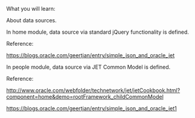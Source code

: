 What you will learn:

About data sources.

In home module, data source via standard jQuery functionality is defined. 

Reference: 

https://blogs.oracle.com/geertjan/entry/simple_json_and_oracle_jet

In people module, data source via JET Common Model is defined. 

Reference: 

http://www.oracle.com/webfolder/technetwork/jet/jetCookbook.html?component=home&demo=rootFramework_childCommonModel 

https://blogs.oracle.com/geertjan/entry/simple_json_and_oracle_jet1
